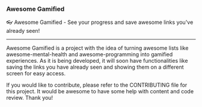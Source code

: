 ### Awesome Gamified
:eyeglasses: Awesome Gamified - See your progress and save awesome links you've already seen!

***

Awesome Gamified is a project with the idea of turning awesome lists like awesome-mental-health and awesome-programming into gamified experiences. As it is being developed, it will soon have functionalities like saving the links you have already seen and showing them on a different screen for easy access.

If you would like to contribute, please refer to the CONTRIBUTING file for this project. It would be awesome to have some help with content and code review. Thank you!
